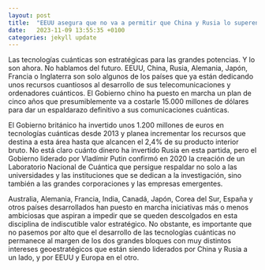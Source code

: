 ```yaml
---
layout: post
title:  "EEUU asegura que no va a permitir que China y Rusia lo superen en ordenadores cuánticos"
date:   2023-11-09 13:55:35 +0100
categories: jekyll update
---
```

Las tecnologías cuánticas son estratégicas para las grandes potencias. Y lo son ahora. No hablamos del futuro. EEUU, China, Rusia, Alemania, Japón, Francia o Inglaterra son solo algunos de los países que ya están dedicando unos recursos cuantiosos al desarrollo de sus telecomunicaciones y ordenadores cuánticos. El Gobierno chino ha puesto en marcha un plan de cinco años que presumiblemente va a costarle 15.000 millones de dólares para dar un espaldarazo definitivo a sus comunicaciones cuánticas.

El Gobierno británico ha invertido unos 1.200 millones de euros en tecnologías cuánticas desde 2013 y planea incrementar los recursos que destina a esta área hasta que alcancen el 2,4% de su producto interior bruto. No está claro cuánto dinero ha invertido Rusia en esta partida, pero el Gobierno liderado por Vladímir Putin confirmó en 2020 la creación de un Laboratorio Nacional de Cuántica que persigue respaldar no solo a las universidades y las instituciones que se dedican a la investigación, sino también a las grandes corporaciones y las empresas emergentes.

Australia, Alemania, Francia, India, Canadá, Japón, Corea del Sur, España y otros países desarrollados han puesto en marcha iniciativas más o menos ambiciosas que aspiran a impedir que se queden descolgados en esta disciplina de indiscutible valor estratégico. No obstante, es importante que no pasemos por alto que el desarrollo de las tecnologías cuánticas no permanece al margen de los dos grandes bloques con muy distintos intereses geoestratégicos que están siendo liderados por China y Rusia a un lado, y por EEUU y Europa en el otro.